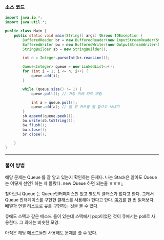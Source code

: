 ### 소스 코드
```java
import java.io.*;
import java.util.*;

public class Main {
    public static void main(String[] args) throws IOException {
        BufferedReader br = new BufferedReader(new InputStreamReader(System.in)); // 기본적으로 enter 를 경계로 인식한다.
        BufferedWriter bw = new BufferedWriter(new OutputStreamWriter(System.out));
        StringBuilder sb = new StringBuilder();

        int n = Integer.parseInt(br.readLine());

        Queue<Integer> queue = new LinkedList<>();
        for (int i = 1; i <= n; i++) {
            queue.add(i);
        }

        while (queue.size() != 1) {
            queue.poll(); // 가장 위에 카드 버림

            int a = queue.poll();
            queue.add(a); // 젤 위 카드를 젤 밑으로 보내기
        }
        sb.append(queue.peek());
        bw.write(sb.toString());
        bw.flush();
        bw.close();
        br.close();

    }
}
```

---

### 풀이 방법

해당 문제는 Queue 를 잘 알고 있는지 확인하는 문제다. 나는 Stack은 알아도 Queue는 어떻게 선언? 하는 지 몰랐다. new Queue 하면 되는줄 ㅎㅎㅎ;;

찾아보니 Queue 는 Queue인터페이스만 있고 별도의 클래스가 없다고 한다. 그래서 Queue 인터페이스를 구현한 클래스를 사용해야 한다고 한다.
[여기](https://go-coding.tistory.com/6)를 한 번 읽어보자. 배열과 연결 리스트로 큐를 구현하는 것을 볼 수 있다.

큐에도 스택과 같은 메소드 들이 있는데 스택에서 pop이었던 것이 큐에서는 poll로 사용한다. 그 외에는 비슷한 모양.

아직은 해당 메소드들만 사용해도 문제를 풀 수 있다.

